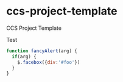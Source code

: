 # ccs-project-template
CCS Project Template

Test 
```javascript
function fancyAlert(arg) {
  if(arg) {
    $.facebox({div:'#foo'})
  }
}
```
